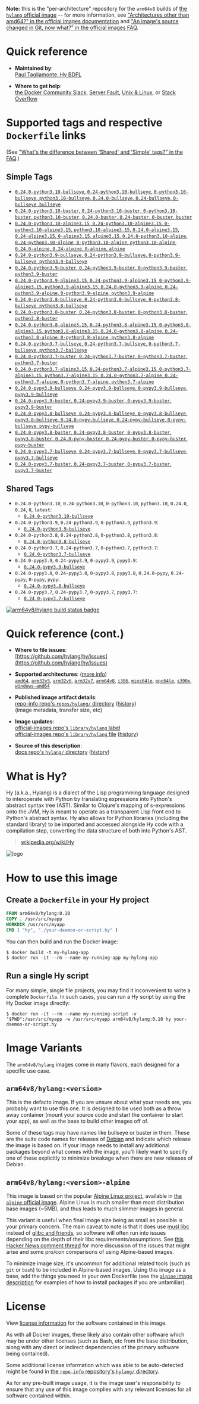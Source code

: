 <!--

********************************************************************************

WARNING:

    DO NOT EDIT "hylang/README.md"

    IT IS AUTO-GENERATED

    (from the other files in "hylang/" combined with a set of templates)

********************************************************************************

-->

**Note:** this is the "per-architecture" repository for the `arm64v8` builds of [the `hylang` official image](https://hub.docker.com/_/hylang) -- for more information, see ["Architectures other than amd64?" in the official images documentation](https://github.com/docker-library/official-images#architectures-other-than-amd64) and ["An image's source changed in Git, now what?" in the official images FAQ](https://github.com/docker-library/faq#an-images-source-changed-in-git-now-what).

# Quick reference

-	**Maintained by**:  
	[Paul Tagliamonte, Hy BDFL](https://github.com/hylang/hy)

-	**Where to get help**:  
	[the Docker Community Slack](https://dockr.ly/slack), [Server Fault](https://serverfault.com/help/on-topic), [Unix & Linux](https://unix.stackexchange.com/help/on-topic), or [Stack Overflow](https://stackoverflow.com/help/on-topic)

# Supported tags and respective `Dockerfile` links

(See ["What's the difference between 'Shared' and 'Simple' tags?" in the FAQ](https://github.com/docker-library/faq#whats-the-difference-between-shared-and-simple-tags).)

## Simple Tags

-	[`0.24.0-python3.10-bullseye`, `0.24-python3.10-bullseye`, `0-python3.10-bullseye`, `python3.10-bullseye`, `0.24.0-bullseye`, `0.24-bullseye`, `0-bullseye`, `bullseye`](https://github.com/hylang/docker-hylang/blob/05ed97521c0459bd0662907dd91958869a72158a/dockerfiles-generated/Dockerfile.python3.10-bullseye)
-	[`0.24.0-python3.10-buster`, `0.24-python3.10-buster`, `0-python3.10-buster`, `python3.10-buster`, `0.24.0-buster`, `0.24-buster`, `0-buster`, `buster`](https://github.com/hylang/docker-hylang/blob/05ed97521c0459bd0662907dd91958869a72158a/dockerfiles-generated/Dockerfile.python3.10-buster)
-	[`0.24.0-python3.10-alpine3.15`, `0.24-python3.10-alpine3.15`, `0-python3.10-alpine3.15`, `python3.10-alpine3.15`, `0.24.0-alpine3.15`, `0.24-alpine3.15`, `0-alpine3.15`, `alpine3.15`, `0.24.0-python3.10-alpine`, `0.24-python3.10-alpine`, `0-python3.10-alpine`, `python3.10-alpine`, `0.24.0-alpine`, `0.24-alpine`, `0-alpine`, `alpine`](https://github.com/hylang/docker-hylang/blob/05ed97521c0459bd0662907dd91958869a72158a/dockerfiles-generated/Dockerfile.python3.10-alpine3.15)
-	[`0.24.0-python3.9-bullseye`, `0.24-python3.9-bullseye`, `0-python3.9-bullseye`, `python3.9-bullseye`](https://github.com/hylang/docker-hylang/blob/05ed97521c0459bd0662907dd91958869a72158a/dockerfiles-generated/Dockerfile.python3.9-bullseye)
-	[`0.24.0-python3.9-buster`, `0.24-python3.9-buster`, `0-python3.9-buster`, `python3.9-buster`](https://github.com/hylang/docker-hylang/blob/05ed97521c0459bd0662907dd91958869a72158a/dockerfiles-generated/Dockerfile.python3.9-buster)
-	[`0.24.0-python3.9-alpine3.15`, `0.24-python3.9-alpine3.15`, `0-python3.9-alpine3.15`, `python3.9-alpine3.15`, `0.24.0-python3.9-alpine`, `0.24-python3.9-alpine`, `0-python3.9-alpine`, `python3.9-alpine`](https://github.com/hylang/docker-hylang/blob/05ed97521c0459bd0662907dd91958869a72158a/dockerfiles-generated/Dockerfile.python3.9-alpine3.15)
-	[`0.24.0-python3.8-bullseye`, `0.24-python3.8-bullseye`, `0-python3.8-bullseye`, `python3.8-bullseye`](https://github.com/hylang/docker-hylang/blob/05ed97521c0459bd0662907dd91958869a72158a/dockerfiles-generated/Dockerfile.python3.8-bullseye)
-	[`0.24.0-python3.8-buster`, `0.24-python3.8-buster`, `0-python3.8-buster`, `python3.8-buster`](https://github.com/hylang/docker-hylang/blob/05ed97521c0459bd0662907dd91958869a72158a/dockerfiles-generated/Dockerfile.python3.8-buster)
-	[`0.24.0-python3.8-alpine3.15`, `0.24-python3.8-alpine3.15`, `0-python3.8-alpine3.15`, `python3.8-alpine3.15`, `0.24.0-python3.8-alpine`, `0.24-python3.8-alpine`, `0-python3.8-alpine`, `python3.8-alpine`](https://github.com/hylang/docker-hylang/blob/05ed97521c0459bd0662907dd91958869a72158a/dockerfiles-generated/Dockerfile.python3.8-alpine3.15)
-	[`0.24.0-python3.7-bullseye`, `0.24-python3.7-bullseye`, `0-python3.7-bullseye`, `python3.7-bullseye`](https://github.com/hylang/docker-hylang/blob/05ed97521c0459bd0662907dd91958869a72158a/dockerfiles-generated/Dockerfile.python3.7-bullseye)
-	[`0.24.0-python3.7-buster`, `0.24-python3.7-buster`, `0-python3.7-buster`, `python3.7-buster`](https://github.com/hylang/docker-hylang/blob/05ed97521c0459bd0662907dd91958869a72158a/dockerfiles-generated/Dockerfile.python3.7-buster)
-	[`0.24.0-python3.7-alpine3.15`, `0.24-python3.7-alpine3.15`, `0-python3.7-alpine3.15`, `python3.7-alpine3.15`, `0.24.0-python3.7-alpine`, `0.24-python3.7-alpine`, `0-python3.7-alpine`, `python3.7-alpine`](https://github.com/hylang/docker-hylang/blob/05ed97521c0459bd0662907dd91958869a72158a/dockerfiles-generated/Dockerfile.python3.7-alpine3.15)
-	[`0.24.0-pypy3.9-bullseye`, `0.24-pypy3.9-bullseye`, `0-pypy3.9-bullseye`, `pypy3.9-bullseye`](https://github.com/hylang/docker-hylang/blob/05ed97521c0459bd0662907dd91958869a72158a/dockerfiles-generated/Dockerfile.pypy3.9-bullseye)
-	[`0.24.0-pypy3.9-buster`, `0.24-pypy3.9-buster`, `0-pypy3.9-buster`, `pypy3.9-buster`](https://github.com/hylang/docker-hylang/blob/05ed97521c0459bd0662907dd91958869a72158a/dockerfiles-generated/Dockerfile.pypy3.9-buster)
-	[`0.24.0-pypy3.8-bullseye`, `0.24-pypy3.8-bullseye`, `0-pypy3.8-bullseye`, `pypy3.8-bullseye`, `0.24.0-pypy-bullseye`, `0.24-pypy-bullseye`, `0-pypy-bullseye`, `pypy-bullseye`](https://github.com/hylang/docker-hylang/blob/05ed97521c0459bd0662907dd91958869a72158a/dockerfiles-generated/Dockerfile.pypy3.8-bullseye)
-	[`0.24.0-pypy3.8-buster`, `0.24-pypy3.8-buster`, `0-pypy3.8-buster`, `pypy3.8-buster`, `0.24.0-pypy-buster`, `0.24-pypy-buster`, `0-pypy-buster`, `pypy-buster`](https://github.com/hylang/docker-hylang/blob/05ed97521c0459bd0662907dd91958869a72158a/dockerfiles-generated/Dockerfile.pypy3.8-buster)
-	[`0.24.0-pypy3.7-bullseye`, `0.24-pypy3.7-bullseye`, `0-pypy3.7-bullseye`, `pypy3.7-bullseye`](https://github.com/hylang/docker-hylang/blob/05ed97521c0459bd0662907dd91958869a72158a/dockerfiles-generated/Dockerfile.pypy3.7-bullseye)
-	[`0.24.0-pypy3.7-buster`, `0.24-pypy3.7-buster`, `0-pypy3.7-buster`, `pypy3.7-buster`](https://github.com/hylang/docker-hylang/blob/05ed97521c0459bd0662907dd91958869a72158a/dockerfiles-generated/Dockerfile.pypy3.7-buster)

## Shared Tags

-	`0.24.0-python3.10`, `0.24-python3.10`, `0-python3.10`, `python3.10`, `0.24.0`, `0.24`, `0`, `latest`:
	-	[`0.24.0-python3.10-bullseye`](https://github.com/hylang/docker-hylang/blob/05ed97521c0459bd0662907dd91958869a72158a/dockerfiles-generated/Dockerfile.python3.10-bullseye)
-	`0.24.0-python3.9`, `0.24-python3.9`, `0-python3.9`, `python3.9`:
	-	[`0.24.0-python3.9-bullseye`](https://github.com/hylang/docker-hylang/blob/05ed97521c0459bd0662907dd91958869a72158a/dockerfiles-generated/Dockerfile.python3.9-bullseye)
-	`0.24.0-python3.8`, `0.24-python3.8`, `0-python3.8`, `python3.8`:
	-	[`0.24.0-python3.8-bullseye`](https://github.com/hylang/docker-hylang/blob/05ed97521c0459bd0662907dd91958869a72158a/dockerfiles-generated/Dockerfile.python3.8-bullseye)
-	`0.24.0-python3.7`, `0.24-python3.7`, `0-python3.7`, `python3.7`:
	-	[`0.24.0-python3.7-bullseye`](https://github.com/hylang/docker-hylang/blob/05ed97521c0459bd0662907dd91958869a72158a/dockerfiles-generated/Dockerfile.python3.7-bullseye)
-	`0.24.0-pypy3.9`, `0.24-pypy3.9`, `0-pypy3.9`, `pypy3.9`:
	-	[`0.24.0-pypy3.9-bullseye`](https://github.com/hylang/docker-hylang/blob/05ed97521c0459bd0662907dd91958869a72158a/dockerfiles-generated/Dockerfile.pypy3.9-bullseye)
-	`0.24.0-pypy3.8`, `0.24-pypy3.8`, `0-pypy3.8`, `pypy3.8`, `0.24.0-pypy`, `0.24-pypy`, `0-pypy`, `pypy`:
	-	[`0.24.0-pypy3.8-bullseye`](https://github.com/hylang/docker-hylang/blob/05ed97521c0459bd0662907dd91958869a72158a/dockerfiles-generated/Dockerfile.pypy3.8-bullseye)
-	`0.24.0-pypy3.7`, `0.24-pypy3.7`, `0-pypy3.7`, `pypy3.7`:
	-	[`0.24.0-pypy3.7-bullseye`](https://github.com/hylang/docker-hylang/blob/05ed97521c0459bd0662907dd91958869a72158a/dockerfiles-generated/Dockerfile.pypy3.7-bullseye)

[![arm64v8/hylang build status badge](https://img.shields.io/jenkins/s/https/doi-janky.infosiftr.net/job/multiarch/job/arm64v8/job/hylang.svg?label=arm64v8/hylang%20%20build%20job)](https://doi-janky.infosiftr.net/job/multiarch/job/arm64v8/job/hylang/)

# Quick reference (cont.)

-	**Where to file issues**:  
	[https://github.com/hylang/hy/issues](https://github.com/hylang/hy/issues)

-	**Supported architectures**: ([more info](https://github.com/docker-library/official-images#architectures-other-than-amd64))  
	[`amd64`](https://hub.docker.com/r/amd64/hylang/), [`arm32v5`](https://hub.docker.com/r/arm32v5/hylang/), [`arm32v6`](https://hub.docker.com/r/arm32v6/hylang/), [`arm32v7`](https://hub.docker.com/r/arm32v7/hylang/), [`arm64v8`](https://hub.docker.com/r/arm64v8/hylang/), [`i386`](https://hub.docker.com/r/i386/hylang/), [`mips64le`](https://hub.docker.com/r/mips64le/hylang/), [`ppc64le`](https://hub.docker.com/r/ppc64le/hylang/), [`s390x`](https://hub.docker.com/r/s390x/hylang/), [`windows-amd64`](https://hub.docker.com/r/winamd64/hylang/)

-	**Published image artifact details**:  
	[repo-info repo's `repos/hylang/` directory](https://github.com/docker-library/repo-info/blob/master/repos/hylang) ([history](https://github.com/docker-library/repo-info/commits/master/repos/hylang))  
	(image metadata, transfer size, etc)

-	**Image updates**:  
	[official-images repo's `library/hylang` label](https://github.com/docker-library/official-images/issues?q=label%3Alibrary%2Fhylang)  
	[official-images repo's `library/hylang` file](https://github.com/docker-library/official-images/blob/master/library/hylang) ([history](https://github.com/docker-library/official-images/commits/master/library/hylang))

-	**Source of this description**:  
	[docs repo's `hylang/` directory](https://github.com/docker-library/docs/tree/master/hylang) ([history](https://github.com/docker-library/docs/commits/master/hylang))

# What is Hy?

Hy (a.k.a., Hylang) is a dialect of the Lisp programming language designed to interoperate with Python by translating expressions into Python's abstract syntax tree (AST). Similar to Clojure's mapping of s-expressions onto the JVM, Hy is meant to operate as a transparent Lisp front end to Python's abstract syntax. Hy also allows for Python libraries (including the standard library) to be imported and accessed alongside Hy code with a compilation step, converting the data structure of both into Python's AST.

> [wikipedia.org/wiki/Hy](https://en.wikipedia.org/wiki/Hy)

![logo](https://raw.githubusercontent.com/docker-library/docs/c097f38c6ee48cd13456df8cd853a9d806fff429/hylang/logo.png)

# How to use this image

## Create a `Dockerfile` in your Hy project

```dockerfile
FROM arm64v8/hylang:0.10
COPY . /usr/src/myapp
WORKDIR /usr/src/myapp
CMD [ "hy", "./your-daemon-or-script.hy" ]
```

You can then build and run the Docker image:

```console
$ docker build -t my-hylang-app
$ docker run -it --rm --name my-running-app my-hylang-app
```

## Run a single Hy script

For many simple, single file projects, you may find it inconvenient to write a complete `Dockerfile`. In such cases, you can run a Hy script by using the Hy Docker image directly:

```console
$ docker run -it --rm --name my-running-script -v "$PWD":/usr/src/myapp -w /usr/src/myapp arm64v8/hylang:0.10 hy your-daemon-or-script.hy
```

# Image Variants

The `arm64v8/hylang` images come in many flavors, each designed for a specific use case.

## `arm64v8/hylang:<version>`

This is the defacto image. If you are unsure about what your needs are, you probably want to use this one. It is designed to be used both as a throw away container (mount your source code and start the container to start your app), as well as the base to build other images off of.

Some of these tags may have names like bullseye or buster in them. These are the suite code names for releases of [Debian](https://wiki.debian.org/DebianReleases) and indicate which release the image is based on. If your image needs to install any additional packages beyond what comes with the image, you'll likely want to specify one of these explicitly to minimize breakage when there are new releases of Debian.

## `arm64v8/hylang:<version>-alpine`

This image is based on the popular [Alpine Linux project](https://alpinelinux.org), available in [the `alpine` official image](https://hub.docker.com/_/alpine). Alpine Linux is much smaller than most distribution base images (~5MB), and thus leads to much slimmer images in general.

This variant is useful when final image size being as small as possible is your primary concern. The main caveat to note is that it does use [musl libc](https://musl.libc.org) instead of [glibc and friends](https://www.etalabs.net/compare_libcs.html), so software will often run into issues depending on the depth of their libc requirements/assumptions. See [this Hacker News comment thread](https://news.ycombinator.com/item?id=10782897) for more discussion of the issues that might arise and some pro/con comparisons of using Alpine-based images.

To minimize image size, it's uncommon for additional related tools (such as `git` or `bash`) to be included in Alpine-based images. Using this image as a base, add the things you need in your own Dockerfile (see the [`alpine` image description](https://hub.docker.com/_/alpine/) for examples of how to install packages if you are unfamiliar).

# License

View [license information](https://github.com/hylang/hy/blob/master/LICENSE) for the software contained in this image.

As with all Docker images, these likely also contain other software which may be under other licenses (such as Bash, etc from the base distribution, along with any direct or indirect dependencies of the primary software being contained).

Some additional license information which was able to be auto-detected might be found in [the `repo-info` repository's `hylang/` directory](https://github.com/docker-library/repo-info/tree/master/repos/hylang).

As for any pre-built image usage, it is the image user's responsibility to ensure that any use of this image complies with any relevant licenses for all software contained within.
